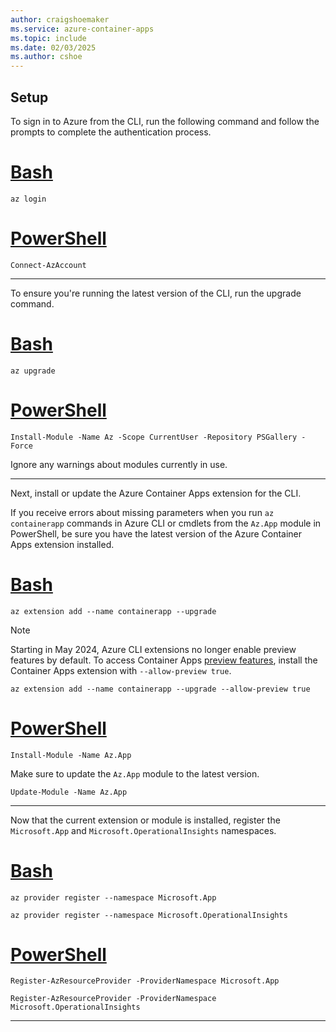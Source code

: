 ```yaml
---
author: craigshoemaker
ms.service: azure-container-apps
ms.topic: include
ms.date: 02/03/2025
ms.author: cshoe
---
```


## Setup

To sign in to Azure from the CLI, run the following command and follow the prompts to complete the authentication process.

# [Bash](#tab/bash)

```azurecli
az login
```

# [PowerShell](#tab/powershell)

```azurepowershell
Connect-AzAccount
```

---

To ensure you're running the latest version of the CLI, run the upgrade command.

# [Bash](#tab/bash)

```azurecli
az upgrade
```

# [PowerShell](#tab/powershell)

```azurepowershell
Install-Module -Name Az -Scope CurrentUser -Repository PSGallery -Force
```

Ignore any warnings about modules currently in use.

---

Next, install or update the Azure Container Apps extension for the CLI.

If you receive errors about missing parameters when you run `az containerapp` commands in Azure CLI or cmdlets from the `Az.App` module in PowerShell, be sure you have the latest version of the Azure Container Apps extension installed.

# [Bash](#tab/bash)

```azurecli
az extension add --name containerapp --upgrade
```

> [!NOTE]
> Starting in May 2024, Azure CLI extensions no longer enable preview features by default. To access Container Apps [preview features](../articles/container-apps/whats-new.md), install the Container Apps extension with `--allow-preview true`.
> ```azurecli
> az extension add --name containerapp --upgrade --allow-preview true
> ```

# [PowerShell](#tab/powershell)

```azurepowershell
Install-Module -Name Az.App
```

Make sure to update the `Az.App` module to the latest version.

```azurepowershell
Update-Module -Name Az.App
```

---

Now that the current extension or module is installed, register the `Microsoft.App` and `Microsoft.OperationalInsights` namespaces.

# [Bash](#tab/bash)

```azurecli
az provider register --namespace Microsoft.App
```

```azurecli
az provider register --namespace Microsoft.OperationalInsights
```

# [PowerShell](#tab/powershell)

```azurepowershell
Register-AzResourceProvider -ProviderNamespace Microsoft.App
```

```azurepowershell
Register-AzResourceProvider -ProviderNamespace Microsoft.OperationalInsights
```

---
